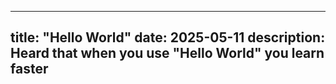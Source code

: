 --------------
title: "Hello World"
date: 2025-05-11
description: Heard that when you use "Hello World" you learn faster
--------------
